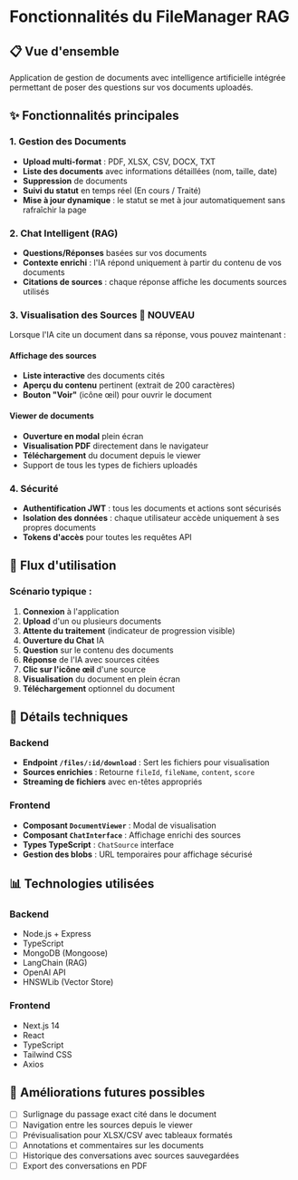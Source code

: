 # Fonctionnalités du FileManager RAG

## 📋 Vue d'ensemble

Application de gestion de documents avec intelligence artificielle intégrée permettant de poser des questions sur vos documents uploadés.

## ✨ Fonctionnalités principales

### 1. Gestion des Documents
- **Upload multi-format** : PDF, XLSX, CSV, DOCX, TXT
- **Liste des documents** avec informations détaillées (nom, taille, date)
- **Suppression** de documents
- **Suivi du statut** en temps réel (En cours / Traité)
- **Mise à jour dynamique** : le statut se met à jour automatiquement sans rafraîchir la page

### 2. Chat Intelligent (RAG)
- **Questions/Réponses** basées sur vos documents
- **Contexte enrichi** : l'IA répond uniquement à partir du contenu de vos documents
- **Citations de sources** : chaque réponse affiche les documents sources utilisés

### 3. Visualisation des Sources 📄 **NOUVEAU**
Lorsque l'IA cite un document dans sa réponse, vous pouvez maintenant :

#### Affichage des sources
- **Liste interactive** des documents cités
- **Aperçu du contenu** pertinent (extrait de 200 caractères)
- **Bouton "Voir"** (icône œil) pour ouvrir le document

#### Viewer de documents
- **Ouverture en modal** plein écran
- **Visualisation PDF** directement dans le navigateur
- **Téléchargement** du document depuis le viewer
- Support de tous les types de fichiers uploadés

### 4. Sécurité
- **Authentification JWT** : tous les documents et actions sont sécurisés
- **Isolation des données** : chaque utilisateur accède uniquement à ses propres documents
- **Tokens d'accès** pour toutes les requêtes API

## 🎯 Flux d'utilisation

### Scénario typique :

1. **Connexion** à l'application
2. **Upload** d'un ou plusieurs documents
3. **Attente du traitement** (indicateur de progression visible)
4. **Ouverture du Chat** IA
5. **Question** sur le contenu des documents
6. **Réponse** de l'IA avec sources citées
7. **Clic sur l'icône œil** d'une source
8. **Visualisation** du document en plein écran
9. **Téléchargement** optionnel du document

## 🔧 Détails techniques

### Backend
- **Endpoint `/files/:id/download`** : Sert les fichiers pour visualisation
- **Sources enrichies** : Retourne `fileId`, `fileName`, `content`, `score`
- **Streaming de fichiers** avec en-têtes appropriés

### Frontend
- **Composant `DocumentViewer`** : Modal de visualisation
- **Composant `ChatInterface`** : Affichage enrichi des sources
- **Types TypeScript** : `ChatSource` interface
- **Gestion des blobs** : URL temporaires pour affichage sécurisé

## 📊 Technologies utilisées

### Backend
- Node.js + Express
- TypeScript
- MongoDB (Mongoose)
- LangChain (RAG)
- OpenAI API
- HNSWLib (Vector Store)

### Frontend
- Next.js 14
- React
- TypeScript
- Tailwind CSS
- Axios

## 🚀 Améliorations futures possibles

- [ ] Surlignage du passage exact cité dans le document
- [ ] Navigation entre les sources depuis le viewer
- [ ] Prévisualisation pour XLSX/CSV avec tableaux formatés
- [ ] Annotations et commentaires sur les documents
- [ ] Historique des conversations avec sources sauvegardées
- [ ] Export des conversations en PDF
